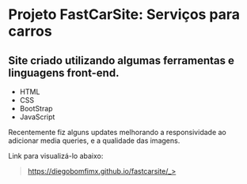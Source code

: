 # Projeto FastCarSite: Serviços para carros

## Site criado utilizando algumas ferramentas e linguagens front-end.<br>

* HTML
* CSS
* BootStrap
* JavaScript

 Recentemente fiz alguns updates melhorando a responsividade ao adicionar media queries, e a qualidade das imagens.

Link para visualizá-lo abaixo: <br>
>https://diegobomfimx.github.io/fastcarsite/_> 